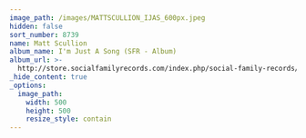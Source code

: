 ```yaml
---
image_path: /images/MATTSCULLION_IJAS_600px.jpeg
hidden: false
sort_number: 8739
name: Matt Scullion
album_name: I'm Just A Song (SFR - Album)
album_url: >-
  http://store.socialfamilyrecords.com/index.php/social-family-records/matt-scullion-im-just-a-song-vinyl.html
_hide_content: true
_options:
  image_path:
    width: 500
    height: 500
    resize_style: contain
---
```

